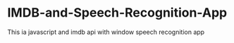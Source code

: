 # IMDB-and-Speech-Recognition-App
This ia javascript and imdb api with window speech recognition app
